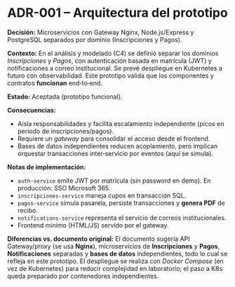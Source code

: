 # ADR-001 – Arquitectura del prototipo

**Decisión:** Microservicios con Gateway Nginx, Node.js/Express y PostgreSQL separados por dominio (Inscripciones y Pagos).

**Contexto:** En el análisis y modelado (C4) se definió separar los dominios *Inscripciones* y *Pagos*, con autenticación basada en matrícula (JWT) y notificaciones a correo institucional. Se prevé despliegue en Kubernetes a futuro con observabilidad. Este prototipo valida que los componentes y contratos **funcionan** end‑to‑end.

**Estado:** Aceptada (prototipo funcional).

**Consecuencias:** 
- Aísla responsabilidades y facilita escalamiento independiente (picos en periodo de inscripciones/pagos).
- Requiere un *gateway* para consolidar el acceso desde el frontend.
- Bases de datos independientes reducen acoplamiento, pero implican orquestar transacciones inter‑servicio por eventos (aquí se simula).

**Notas de implementación:** 
- `auth-service` emite JWT por matrícula (sin password en demo). En producción: SSO Microsoft 365.
- `inscripciones-service` maneja cupos en transacción SQL.
- `pagos-service` simula pasarela, persiste transacciones y **genera PDF** de recibo.
- `notifications-service` representa el servicio de correos institucionales.
- Frontend mínimo (HTML/JS) servído por el gateway.

**Diferencias vs. documento original:** El documento sugería API Gateway/proxy (se usa **Nginx**), microservicios de **Inscripciones** y **Pagos**, **Notificaciones** separadas y **bases de datos** independientes, todo lo cual se refleja en este prototipo. El despliegue se realiza con *Docker Compose* (en vez de Kubernetes) para reducir complejidad en laboratorio; el paso a K8s queda preparado por contenedores independientes.
